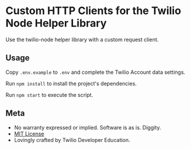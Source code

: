 # Custom HTTP Clients for the Twilio Node Helper Library

Use the twilio-node helper library with a custom request client.

## Usage

Copy `.env.example` to `.env` and complete the Twilio Account data settings.

Run `npm install` to install the project's dependencies.

Run `npm start` to execute the script.

## Meta

- No warranty expressed or implied. Software is as is. Diggity.
- [MIT License](http://www.opensource.org/licenses/mit-license.html)
- Lovingly crafted by Twilio Developer Education.
